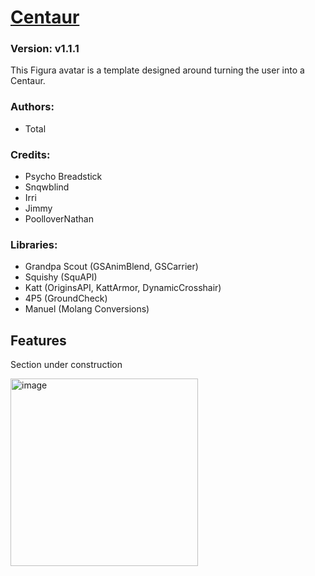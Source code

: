 # [Centaur](https://github.com/TotalTakeover/FiguraCentaurAvatar)
### Version: v1.1.1
This Figura avatar is a template designed around turning the user into a Centaur.

### Authors:
- Total

### Credits:
- Psycho Breadstick
- Snqwblind
- Irri
- Jimmy
- PoolloverNathan

### Libraries:
- Grandpa Scout (GSAnimBlend, GSCarrier)
- Squishy (SquAPI)
- Katt (OriginsAPI, KattArmor, DynamicCrosshair)
- 4P5 (GroundCheck)
- Manuel (Molang Conversions)

## Features
Section under construction

[<img src="https://img.youtube.com/vi/goLhnKmLVNo/maxresdefault.jpg" alt="image" width="300" height="auto">](https://youtu.be/goLhnKmLVNo)